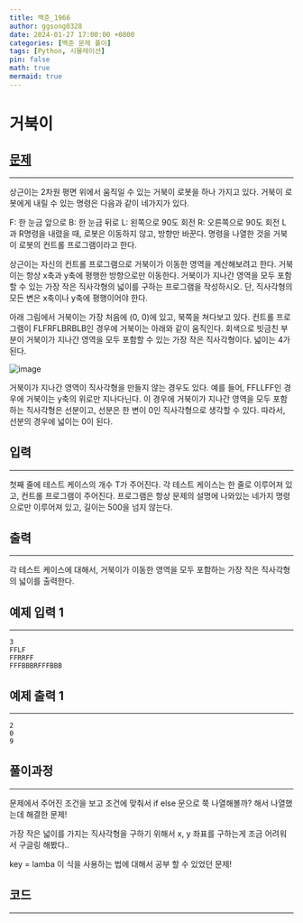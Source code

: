 ```yaml
---
title: 백준_1966
author: ggsong0328
date: 2024-01-27 17:00:00 +0800
categories: [백준 문제 풀이]
tags: [Python, 시뮬레이션]
pin: false
math: true
mermaid: true
---
```


# 거북이

## **[문제](https://www.acmicpc.net/problem/8911)**

---

상근이는 2차원 평면 위에서 움직일 수 있는 거북이 로봇을 하나 가지고 있다. 거북이 로봇에게 내릴 수 있는 명령은 다음과 같이 네가지가 있다.

F: 한 눈금 앞으로
B: 한 눈금 뒤로
L: 왼쪽으로 90도 회전
R: 오른쪽으로 90도 회전
L과 R명령을 내렸을 때, 로봇은 이동하지 않고, 방향만 바꾼다. 명령을 나열한 것을 거북이 로봇의 컨트롤 프로그램이라고 한다.

상근이는 자신의 컨트롤 프로그램으로 거북이가 이동한 영역을 계산해보려고 한다. 거북이는 항상 x축과 y축에 평행한 방향으로만 이동한다. 거북이가 지나간 영역을 모두 포함할 수 있는 가장 작은 직사각형의 넓이를 구하는 프로그램을 작성하시오. 단, 직사각형의 모든 변은 x축이나 y축에 평행이어야 한다.

아래 그림에서 거북이는 가장 처음에 (0, 0)에 있고, 북쪽을 쳐다보고 있다. 컨트롤 프로그램이 FLFRFLBRBLB인 경우에 거북이는 아래와 같이 움직인다. 회색으로 빗금친 부분이 거북이가 지나간 영역을 모두 포함할 수 있는 가장 작은 직사각형이다. 넓이는 4가 된다.

![image](https://onlinejudgeimages.s3-ap-northeast-1.amazonaws.com/upload/images/turtle.png)

거북이가 지나간 영역이 직사각형을 만들지 않는 경우도 있다. 예를 들어, FFLLFF인 경우에 거북이는 y축의 위로만 지나다닌다. 이 경우에 거북이가 지나간 영역을 모두 포함하는 직사각형은 선분이고, 선분은 한 변이 0인 직사각형으로 생각할 수 있다. 따라서, 선분의 경우에 넓이는 0이 된다.

## **입력**

---

첫째 줄에 테스트 케이스의 개수 T가 주어진다. 각 테스트 케이스는 한 줄로 이루어져 있고, 컨트롤 프로그램이 주어진다. 프로그램은 항상 문제의 설명에 나와있는 네가지 명령으로만 이루어져 있고, 길이는 500을 넘지 않는다.

## **출력**

---

각 테스트 케이스에 대해서, 거북이가 이동한 영역을 모두 포함하는 가장 작은 직사각형의 넓이를 출력한다.

## 예제 입력 1

---

    3
    FFLF
    FFRRFF
    FFFBBBRFFFBBB

## 예제 출력 1

---

    2
    0
    9

## **풀이과정**

---

문제에서 주어진 조건을 보고 조건에 맞춰서 if else 문으로 쭉 나열해볼까? 해서 나열했는데 해결한 문제!

가장 작은 넓이를 가지는 직사각형을 구하기 위해서 x, y 좌표를 구하는게 조금 어려워서 구글링 해봤다..

key = lamba 이 식을 사용하는 법에 대해서 공부 할 수 있었던 문제!

## **코드**

---

<script src="https://gist.github.com/ggsong0328/da5f3e52c6f940ce80254aafdf3531e9.js"></script>
